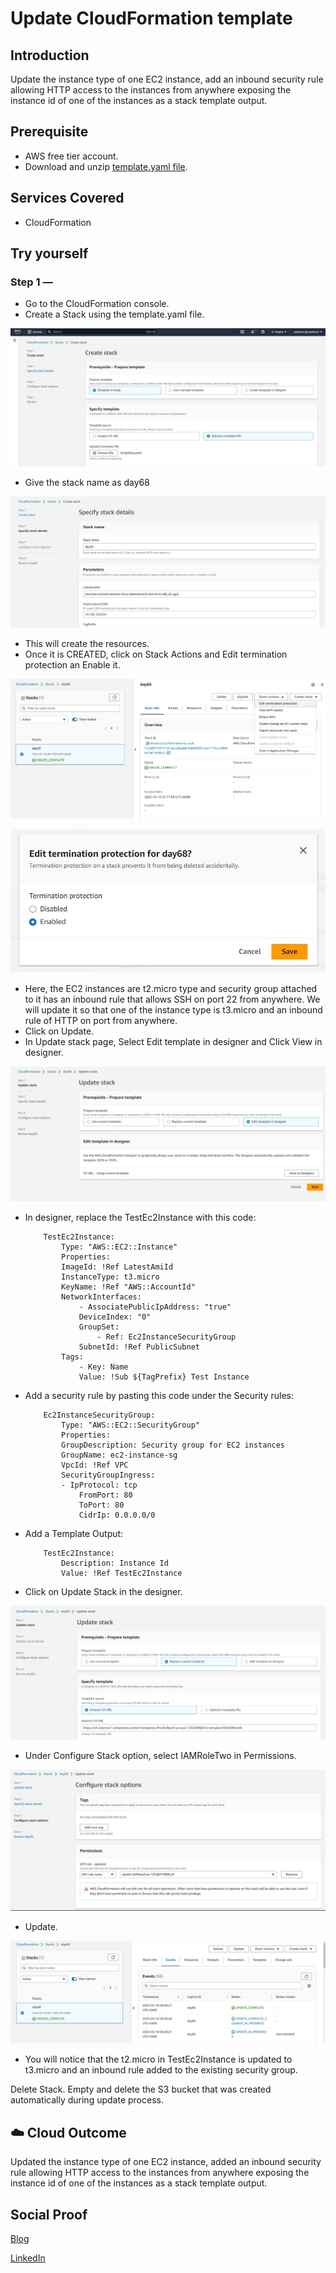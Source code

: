 # Update CloudFormation template

## Introduction

Update the instance type of one EC2 instance, add an inbound security rule allowing HTTP access to the instances from anywhere exposing the instance id of one of the instances as a stack template output.

## Prerequisite

- AWS free tier account.
- Download and unzip [template.yaml file](https://downgit.github.io/#/home?url=https://github.com/aaditunni/100DaysOfCloud/blob/main/Journey/068/template.yaml).

## Services Covered

- CloudFormation

## Try yourself

### Step 1 —
- Go to the CloudFormation console.
- Create a Stack using the template.yaml file. 

![Screenshot](https://github.com/aaditunni/100DaysOfCloud/blob/main/Journey/068/day68.JPG)

- Give the stack name as day68

![Screenshot](https://github.com/aaditunni/100DaysOfCloud/blob/main/Journey/068/day68.1.JPG)

- This will create the resources.
- Once it is CREATED, click on Stack Actions and Edit termination protection an Enable it.

![Screenshot](https://github.com/aaditunni/100DaysOfCloud/blob/main/Journey/068/day68.2.JPG)

![Screenshot](https://github.com/aaditunni/100DaysOfCloud/blob/main/Journey/068/day68.3.JPG)

- Here, the EC2 instances are t2.micro type and security group attached to it has an inbound rule that allows SSH on port 22 from anywhere. We will update it so that one of the instance type is t3.micro and an inbound rule of HTTP on port from anywhere.
- Click on Update.
- In Update stack page, Select Edit template in designer and Click View in designer.

![Screenshot](https://github.com/aaditunni/100DaysOfCloud/blob/main/Journey/068/day68.4.JPG)

- In designer, replace the TestEc2Instance with this code:
    ```
        TestEc2Instance:
            Type: "AWS::EC2::Instance"
            Properties:
            ImageId: !Ref LatestAmiId
            InstanceType: t3.micro
            KeyName: !Ref "AWS::AccountId"
            NetworkInterfaces:
                - AssociatePublicIpAddress: "true"
                DeviceIndex: "0"
                GroupSet:
                    - Ref: Ec2InstanceSecurityGroup
                SubnetId: !Ref PublicSubnet
            Tags:
                - Key: Name
                Value: !Sub ${TagPrefix} Test Instance
    ```

- Add a security rule by pasting this code under the Security rules:
    ```
        Ec2InstanceSecurityGroup:
            Type: "AWS::EC2::SecurityGroup"
            Properties:
            GroupDescription: Security group for EC2 instances
            GroupName: ec2-instance-sg
            VpcId: !Ref VPC
            SecurityGroupIngress:
            - IpProtocol: tcp
                FromPort: 80
                ToPort: 80
                CidrIp: 0.0.0.0/0
    ```
- Add a Template Output:
    ```
        TestEc2Instance:
            Description: Instance Id
            Value: !Ref TestEc2Instance
    ```
- Click on Update Stack in the designer.

![Screenshot](https://github.com/aaditunni/100DaysOfCloud/blob/main/Journey/068/day68.5.JPG)

- Under Configure Stack option, select IAMRoleTwo in Permissions.

![Screenshot](https://github.com/aaditunni/100DaysOfCloud/blob/main/Journey/068/day68.6.JPG)

- Update.

![Screenshot](https://github.com/aaditunni/100DaysOfCloud/blob/main/Journey/068/day68.7.JPG)

- You will notice that the t2.micro in TestEc2Instance is updated to t3.micro and an inbound rule added to the existing security group.

Delete Stack.
Empty and delete the S3 bucket that was created automatically during update process. 

## ☁️ Cloud Outcome

Updated the instance type of one EC2 instance, added an inbound security rule allowing HTTP access to the instances from anywhere exposing the instance id of one of the instances as a stack template output.

## Social Proof

[Blog](https://dev.to/aaditunni/update-cloudformation-template-2fdm)

[LinkedIn](https://www.linkedin.com/posts/aaditunni_100daysofcloud-aws-cloud-activity-7039708899406454784-1EO2?utm_source=share&utm_medium=member_desktop)
